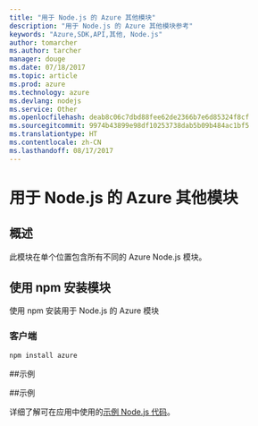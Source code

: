 ```yaml
---
title: "用于 Node.js 的 Azure 其他模块"
description: "用于 Node.js 的 Azure 其他模块参考"
keywords: "Azure,SDK,API,其他, Node.js"
author: tomarcher
ms.author: tarcher
manager: douge
ms.date: 07/18/2017
ms.topic: article
ms.prod: azure
ms.technology: azure
ms.devlang: nodejs
ms.service: Other
ms.openlocfilehash: deab8c06c7dbd88fee62de2366b7e6d85324f8cf
ms.sourcegitcommit: 9974b43899e98df10253738dab5b09b484ac1bf5
ms.translationtype: HT
ms.contentlocale: zh-CN
ms.lasthandoff: 08/17/2017
---
```

# <a name="azure-other-modules-for-nodejs"></a>用于 Node.js 的 Azure 其他模块

## <a name="overview"></a>概述

此模块在单个位置包含所有不同的 Azure Node.js 模块。

## <a name="install-the-module-with-npm"></a>使用 npm 安装模块

使用 npm 安装用于 Node.js 的 Azure 模块

### <a name="client"></a>客户端

```bash
npm install azure
```

##<a name="example"></a>示例

##<a name="samples"></a>示例

详细了解可在应用中使用的[示例 Node.js 代码](https://azure.microsoft.com/resources/samples/?platform=nodejs)。